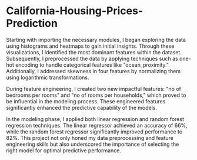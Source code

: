 # California-Housing-Prices-Prediction

Starting with importing the necessary modules, I began exploring the data using histograms and heatmaps to gain initial insights. Through these visualizations, I identified the most dominant features within the dataset. Subsequently, I preprocessed the data by applying techniques such as one-hot encoding to handle categorical features like "ocean_proximity." Additionally, I addressed skewness in four features by normalizing them using logarithmic transformations.

During feature engineering, I created two new impactful features: "no of bedrooms per rooms" and "no of rooms per households," which proved to be influential in the modeling process. These engineered features significantly enhanced the predictive capability of the models.

In the modeling phase, I applied both linear regression and random forest regression techniques. The linear regressor achieved an accuracy of 66%, while the random forest regressor significantly improved performance to 82%. This project not only honed my data preprocessing and feature engineering skills but also underscored the importance of selecting the right model for optimal predictive performance.
